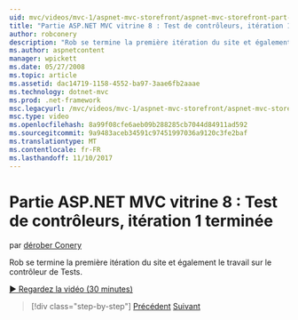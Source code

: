 ```yaml
---
uid: mvc/videos/mvc-1/aspnet-mvc-storefront/aspnet-mvc-storefront-part-8-testing-controllers-iteration-1-complete
title: "Partie ASP.NET MVC vitrine 8 : Test de contrôleurs, itération 1 terminée | Documents Microsoft"
author: robconery
description: "Rob se termine la première itération du site et également le travail sur le contrôleur de Tests."
ms.author: aspnetcontent
manager: wpickett
ms.date: 05/27/2008
ms.topic: article
ms.assetid: dac14719-1158-4552-ba97-3aae6fb2aaae
ms.technology: dotnet-mvc
ms.prod: .net-framework
msc.legacyurl: /mvc/videos/mvc-1/aspnet-mvc-storefront/aspnet-mvc-storefront-part-8-testing-controllers-iteration-1-complete
msc.type: video
ms.openlocfilehash: 8a99f08cfe6aeb09b288285cb7044d84911ad592
ms.sourcegitcommit: 9a9483aceb34591c97451997036a9120c3fe2baf
ms.translationtype: MT
ms.contentlocale: fr-FR
ms.lasthandoff: 11/10/2017
---
```

<a name="aspnet-mvc-storefront-part-8-testing-controllers-iteration-1-complete"></a>Partie ASP.NET MVC vitrine 8 : Test de contrôleurs, itération 1 terminée
====================
par [dérober Conery](https://github.com/robconery)

Rob se termine la première itération du site et également le travail sur le contrôleur de Tests.

[&#9654; Regardez la vidéo (30 minutes)](https://channel9.msdn.com/Blogs/ASP-NET-Site-Videos/aspnet-mvc-storefront-part-8-testing-controllers-iteration-1-complete)

>[!div class="step-by-step"]
[Précédent](aspnet-mvc-storefront-part-7-routing-and-ui-work.md)
[Suivant](aspnet-mvc-storefront-part-9-the-shopping-cart.md)
